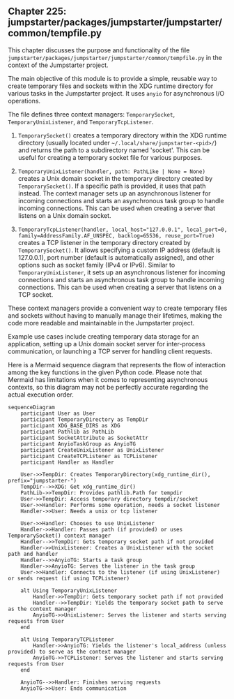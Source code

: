 ## Chapter 225: jumpstarter/packages/jumpstarter/jumpstarter/common/tempfile.py

 This chapter discusses the purpose and functionality of the file `jumpstarter/packages/jumpstarter/jumpstarter/common/tempfile.py` in the context of the Jumpstarter project.

The main objective of this module is to provide a simple, reusable way to create temporary files and sockets within the XDG runtime directory for various tasks in the Jumpstarter project. It uses `anyio` for asynchronous I/O operations.

The file defines three context managers: `TemporarySocket`, `TemporaryUnixListener`, and `TemporaryTcpListener`.

1. `TemporarySocket()` creates a temporary directory within the XDG runtime directory (usually located under `~/.local/share/jumpstarter-<pid>/`) and returns the path to a subdirectory named 'socket'. This can be useful for creating a temporary socket file for various purposes.

2. `TemporaryUnixListener(handler, path: PathLike | None = None)` creates a Unix domain socket in the temporary directory created by `TemporarySocket()`. If a specific path is provided, it uses that path instead. The context manager sets up an asynchronous listener for incoming connections and starts an asynchronous task group to handle incoming connections. This can be used when creating a server that listens on a Unix domain socket.

3. `TemporaryTcpListener(handler, local_host="127.0.0.1", local_port=0, family=AddressFamily.AF_UNSPEC, backlog=65536, reuse_port=True)` creates a TCP listener in the temporary directory created by `TemporarySocket()`. It allows specifying a custom IP address (default is 127.0.0.1), port number (default is automatically assigned), and other options such as socket family (IPv4 or IPv6). Similar to `TemporaryUnixListener`, it sets up an asynchronous listener for incoming connections and starts an asynchronous task group to handle incoming connections. This can be used when creating a server that listens on a TCP socket.

These context managers provide a convenient way to create temporary files and sockets without having to manually manage their lifetimes, making the code more readable and maintainable in the Jumpstarter project.

Example use cases include creating temporary data storage for an application, setting up a Unix domain socket server for inter-process communication, or launching a TCP server for handling client requests.

 Here is a Mermaid sequence diagram that represents the flow of interaction among the key functions in the given Python code. Please note that Mermaid has limitations when it comes to representing asynchronous contexts, so this diagram may not be perfectly accurate regarding the actual execution order.

```mermaid
sequenceDiagram
    participant User as User
    participant TemporaryDirectory as TempDir
    participant XDG_BASE_DIRS as XDG
    participant Pathlib as PathLib
    participant SocketAttribute as SocketAttr
    participant AnyioTaskGroup as AnyioTG
    participant CreateUnixListener as UnixListener
    participant CreateTCPListener as TCPListener
    participant Handler as Handler

    User->>TempDir: Creates TemporaryDirectory(xdg_runtime_dir(), prefix="jumpstarter-")
    TempDir-->>XDG: Get xdg_runtime_dir()
    PathLib->>TempDir: Provides pathlib.Path for tempdir
    User->>TempDir: Access temporary directory tempdir/socket
    User->>Handler: Performs some operation, needs a socket listener
    Handler->>User: Needs a unix or tcp listener

    User->>Handler: Chooses to use UnixListener
    Handler->>Handler: Passes path (if provided) or uses TemporarySocket() context manager
    Handler-->>TempDir: Gets temporary socket path if not provided
    Handler->>UnixListener: Creates a UnixListener with the socket path and handler
    Handler-->>AnyioTG: Starts a task group
    Handler->>AnyioTG: Serves the listener in the task group
    User->>Handler: Connects to the listener (if using UnixListener) or sends request (if using TCPListener)

    alt Using TemporaryUnixListener
        Handler->>TempDir: Gets temporary socket path if not provided
        Handler-->>TempDir: Yields the temporary socket path to serve as the context manager
        AnyioTG->>UnixListener: Serves the listener and starts serving requests from User
    end

    alt Using TemporaryTCPListener
        Handler->>AnyioTG: Yields the listener's local_address (unless provided) to serve as the context manager
        AnyioTG->>TCPListener: Serves the listener and starts serving requests from User
    end

    AnyioTG-->>Handler: Finishes serving requests
    AnyioTG->>User: Ends communication
```